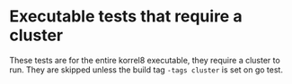 # Executable tests that require a cluster

These tests are for the entire korrel8 executable, they require a cluster to run.
They are skipped unless the build tag `-tags cluster` is set on go test.
